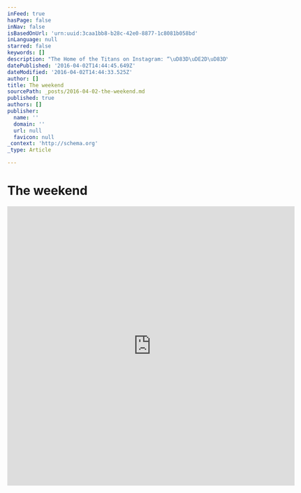 ```yaml
---
inFeed: true
hasPage: false
inNav: false
isBasedOnUrl: 'urn:uuid:3caa1bb8-b28c-42e0-8877-1c8081b058bd'
inLanguage: null
starred: false
keywords: []
description: "The Home of the Titans on Instagram: “\uD83D\uDE2D\uD83D\uDE2D\uD83D\uDE2D\uD83D\uDE2D\uD83D\uDE2D They going to war.. ##yougotserved #battle #funniest15seconds From @telbreezy305 Email: funniest15seconds@yahoo.com Youtube: funniest15seconds Website: www.viralcypher.com”"
datePublished: '2016-04-02T14:44:45.649Z'
dateModified: '2016-04-02T14:44:33.525Z'
author: []
title: The weekend
sourcePath: _posts/2016-04-02-the-weekend.md
published: true
authors: []
publisher:
  name: ''
  domain: ''
  url: null
  favicon: null
_context: 'http://schema.org'
_type: Article

---
```

# The weekend

<iframe src="https://cdn.embedly.com/widgets/media.html?src=http%3A%2F%2Fscontent.cdninstagram.com%2Ft50.2886-16%2F12911422_1098064873598778_1591525474_n.mp4&amp;src_secure=1&amp;url=https%3A%2F%2Fwww.instagram.com%2Fp%2FBDrTt7ljBiQ%2F&amp;image=https%3A%2F%2Fscontent.cdninstagram.com%2Ft51.2885-15%2Fe15%2F12917880_1759797107576341_206591323_n.jpg%3Fig_cache_key%3DMTIxOTE1NDg0MzM3NDcyMTE2OA%253D%253D.2&amp;key=b7d04c9b404c499eba89ee7072e1c4f7&amp;type=video%2Fmp4&amp;schema=instagram" width="658" height="640" scrolling="no" frameborder="0" allowfullscreen="allowfullscreen" style=""></iframe>